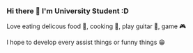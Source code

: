 ### Hi there 👋 I'm University Student :D

<!--
**K-0joo/K-0joo** is a ✨ _special_ ✨ repository because its `README.md` (this file) appears on your GitHub profile.

Here are some ideas to get you started:

- 🔭 I’m currently working on ...
- 🌱 I’m currently learning ...
- 👯 I’m looking to collaborate on ...
- 🤔 I’m looking for help with ...
- 💬 Ask me about ...
- 📫 How to reach me: ...
- 😄 Pronouns: ...
- ⚡ Fun fact: ...
-->
Love eating delicous food 🍴, cooking 🍳, play guitar 🎸, game 🎮

I hope to develop every assist things or funny things 😁
